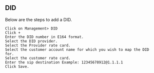 <h2>DID</h2>

Below are the steps to add a DID.

    Click on Management> DID
    Click +
    Enter the DID number in E164 format.
    Select the DID provider.
    Select the Provider rate card.
    Select the customer account name for which you wish to map the DID for.
    Select the customer rate card.
    Enter the sip destination Example: 12345678912@1.1.1.1
    Click Save.
